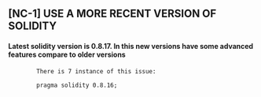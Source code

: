## 

## [NC-1] USE A MORE RECENT VERSION OF SOLIDITY

####  Latest solidity version is 0.8.17. In this new versions have some advanced features compare to older versions 


            There is 7 instance of this issue:

            pragma solidity 0.8.16;

##

          